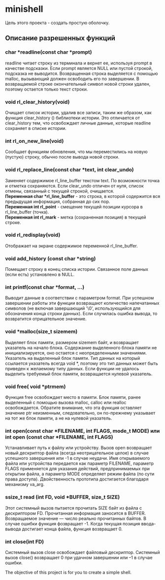 # minishell
Цель этого проекта - создать простую оболочку.
## Описание разрешенных функций

### char \*readline(const char \*prompt)
readline читает строку из терминала и вернет ее, используя prompt в качестве подсказки. Если prompt является NULL или пустой строкой, подсказка не выводится. Возвращенная строка выделяется с помощью malloc, вызывающий должен освободить его по завершении. В возвращаемой строке окончательный символ новой строки удален, поэтому остается только текст строки.

### void rl_clear_history(void)
Очищает список истории, удалив все записи, таким же образом, как функция clear_history () библиотеки истории. Это отличается от clear_history тем, что освобождает личные данные, которые readline сохраняет в списке истории.

### int rl_on_new_line(void)
Сообщает функциям обновления, что мы переместились на новую (пустую) строку, обычно после вывода новой строки.

### void rl_replace_line(const char \*text, int clear_undo)
Заменяет содержимое rl_line_buffer текстом text. По возможности точка и отметка сохраняются. Если clear_undo отличен от нуля, список отмены, связанный с текущей строкой, очищается.  
**Переменная char \*rl_line_buffer** - это строка, в которой содержится вся предыдущая информация, собранная до сих пор.  
**Переменная int rl_point** - смещение текущей позиции курсора в rl_line_buffer (точка).  
**Переменная int rl_mark** - метка (сохраненная позиция) в текущей строке.  

### void rl_redisplay(void)
Отображает на экране содержимое переменной rl_line_buffer.  
### void add_history (const char \*string) 
Помещает строку в конец списка истории. Связанное поле данных (если есть) установлено в NULL.   

### int printf(const char \*format, ...)
Выводит данные в соответствии с параметром format. При успешном завершении работы эти функции возвращают количество напечатанных символов (не включая завершающий '\0', использующийся для обозначения конца строки данных). Если случилась ошибка вывода, то возвратится отрицательное значение. 

### void \*malloc(size_t sizemem)
Выделяет блок памяти, размером sizemem байт, и возвращает указатель на начало блока. Содержание выделенного блока памяти не инициализируется, оно остается с неопределенными значениями. Указатель на выделенный блок памяти. Тип данных на который ссылается указатель всегда void \*, поэтому это тип данных может быть приведен к желаемому типу данных. Если функции не удалось выделить требуемый блок памяти, возвращается нулевой указатель.

### void free( void \*ptrmem)
Функция free освобождает место в памяти. Блок памяти, ранее выделенный с помощью вызова malloc, calloc или realloc освобождается. Обратите внимание, что эта функция оставляет значение ptr неизменным, следовательно, он по-прежнему указывает на тот же блок памяти, а не на нулевой указатель.

### int open(const char \*FILENAME, int FLAGS, mode_t MODE) или int open (const char \*FILENAME, int FLAGS)
Устанавливает путь к файлу или устройству. Вызов open возвращает новый дескриптор файла (всегда неотрицательное целое) в случае успешного завершения или -1 в случае неудачи. Имя открываемого файла или устройства передается как параметр FILENAME, параметр FLAGS применяется для указания действий, предпринимаемых при открытии файла, а параметр MODE определяет режим файла (по сути права доступа). Двойственность прототипа достигается благодаря механизму va_arg.

### ssize_t read (int FD, void \*BUFFER, size_t SIZE)
Этот системный вызов пытается прочитать SIZE байт из файла с дескриптором FD. Прочитанная информация заносится в BUFFER. Возвращаемое значение — число реально прочитанных байтов. В случае ошибки функция фозвращает -1. Когда текущая позиция ввода-вывода достигает конца файла, функция возвращает 0.

### int close(int FD)
Системный вызов close освобождает файловый дескриптор. Системный вызов close() возвращает 0 при удачном завершении или –1 в случае ошибки.

The objective of this project is for you to create a simple shell.
